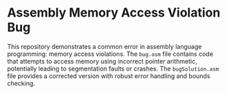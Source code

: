 # Assembly Memory Access Violation Bug
This repository demonstrates a common error in assembly language programming: memory access violations. The `bug.asm` file contains code that attempts to access memory using incorrect pointer arithmetic, potentially leading to segmentation faults or crashes. The `bugSolution.asm` file provides a corrected version with robust error handling and bounds checking.